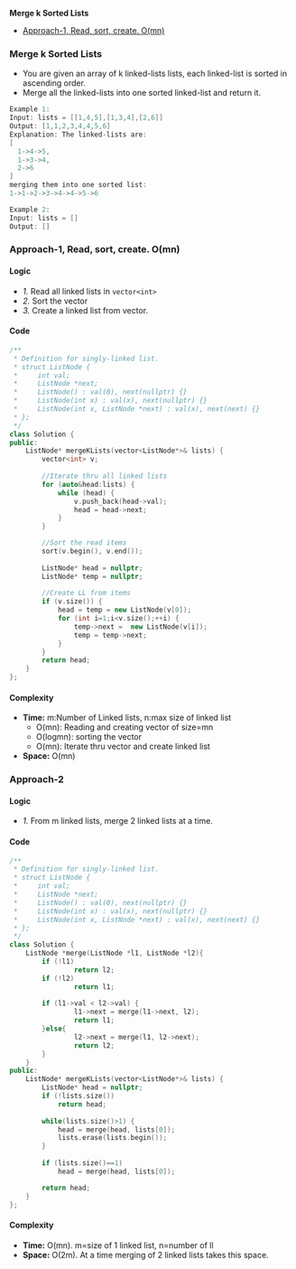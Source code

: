 **Merge k Sorted Lists**
- [Approach-1, Read, sort, create. O(mn)](#a1)

### Merge k Sorted Lists
- You are given an array of k linked-lists lists, each linked-list is sorted in ascending order.
- Merge all the linked-lists into one sorted linked-list and return it.
```c
Example 1:
Input: lists = [[1,4,5],[1,3,4],[2,6]]
Output: [1,1,2,3,4,4,5,6]
Explanation: The linked-lists are:
[
  1->4->5,
  1->3->4,
  2->6
]
merging them into one sorted list:
1->1->2->3->4->4->5->6

Example 2:
Input: lists = []
Output: []
```

<a name=a1></a>
### Approach-1, Read, sort, create. O(mn)
#### Logic
- _1._ Read all linked lists in `vector<int>`
- _2._ Sort the vector
- _3._ Create a linked list from vector.
#### Code
```cpp
/**
 * Definition for singly-linked list.
 * struct ListNode {
 *     int val;
 *     ListNode *next;
 *     ListNode() : val(0), next(nullptr) {}
 *     ListNode(int x) : val(x), next(nullptr) {}
 *     ListNode(int x, ListNode *next) : val(x), next(next) {}
 * };
 */
class Solution {
public:
    ListNode* mergeKLists(vector<ListNode*>& lists) {
        vector<int> v;
        
        //Iterate thru all linked lists
        for (auto&head:lists) {
            while (head) {
                v.push_back(head->val);
                head = head->next;
            }
        }

        //Sort the read items
        sort(v.begin(), v.end());
        
        ListNode* head = nullptr;
        ListNode* temp = nullptr;
        
        //Create LL from items
        if (v.size()) {
            head = temp = new ListNode(v[0]);
            for (int i=1;i<v.size();++i) {
                temp->next =  new ListNode(v[i]);
                temp = temp->next;
            }
        }
        return head;
    }
};
```
#### Complexity
- **Time:** m:Number of Linked lists, n:max size of linked list
  - O(mn): Reading and creating vector of size=mn
  - O(logmn): sorting the vector
  - O(mn): Iterate thru vector and create linked list
- **Space:** O(mn)

### Approach-2
#### Logic
- _1._ From m linked lists, merge 2 linked lists at a time.
#### Code
```cpp
/**
 * Definition for singly-linked list.
 * struct ListNode {
 *     int val;
 *     ListNode *next;
 *     ListNode() : val(0), next(nullptr) {}
 *     ListNode(int x) : val(x), next(nullptr) {}
 *     ListNode(int x, ListNode *next) : val(x), next(next) {}
 * };
 */
class Solution {
    ListNode *merge(ListNode *l1, ListNode *l2){
        if (!l1) 
                return l2; 
        if (!l2) 
                return l1; 
  
        if (l1->val < l2->val) { 
                l1->next = merge(l1->next, l2); 
                return l1; 
        }else{ 
                l2->next = merge(l1, l2->next); 
                return l2; 
        } 
    }
public:
    ListNode* mergeKLists(vector<ListNode*>& lists) {
        ListNode* head = nullptr;
        if (!lists.size())
            return head;
        
        while(lists.size()>1) {
            head = merge(head, lists[0]);
            lists.erase(lists.begin());
        }
        
        if (lists.size()==1)
            head = merge(head, lists[0]);

        return head;
    }
};
```
#### Complexity
- **Time:** O(mn). m=size of 1 linked list, n=number of ll
- **Space:** O(2m). At a time merging of 2 linked lists takes this space.
